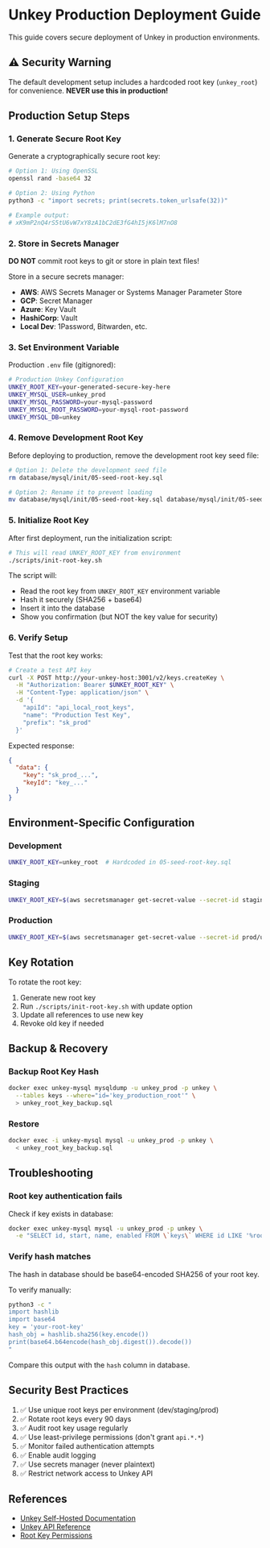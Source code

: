 # Unkey Production Deployment Guide

This guide covers secure deployment of Unkey in production environments.

## ⚠️ Security Warning

The default development setup includes a hardcoded root key (`unkey_root`) for convenience.
**NEVER use this in production!**

## Production Setup Steps

### 1. Generate Secure Root Key

Generate a cryptographically secure root key:

```bash
# Option 1: Using OpenSSL
openssl rand -base64 32

# Option 2: Using Python
python3 -c "import secrets; print(secrets.token_urlsafe(32))"

# Example output:
# xK9mP2nQ4rS5tU6vW7xY8zA1bC2dE3fG4hI5jK6lM7nO8
```

### 2. Store in Secrets Manager

**DO NOT** commit root keys to git or store in plain text files!

Store in a secure secrets manager:
- **AWS**: AWS Secrets Manager or Systems Manager Parameter Store
- **GCP**: Secret Manager
- **Azure**: Key Vault
- **HashiCorp**: Vault
- **Local Dev**: 1Password, Bitwarden, etc.

### 3. Set Environment Variable

Production `.env` file (gitignored):

```bash
# Production Unkey Configuration
UNKEY_ROOT_KEY=your-generated-secure-key-here
UNKEY_MYSQL_USER=unkey_prod
UNKEY_MYSQL_PASSWORD=your-mysql-password
UNKEY_MYSQL_ROOT_PASSWORD=your-mysql-root-password
UNKEY_MYSQL_DB=unkey
```

### 4. Remove Development Root Key

Before deploying to production, remove the development root key seed file:

```bash
# Option 1: Delete the development seed file
rm database/mysql/init/05-seed-root-key.sql

# Option 2: Rename it to prevent loading
mv database/mysql/init/05-seed-root-key.sql database/mysql/init/05-seed-root-key.sql.dev
```

### 5. Initialize Root Key

After first deployment, run the initialization script:

```bash
# This will read UNKEY_ROOT_KEY from environment
./scripts/init-root-key.sh
```

The script will:
- Read the root key from `UNKEY_ROOT_KEY` environment variable
- Hash it securely (SHA256 + base64)
- Insert it into the database
- Show you confirmation (but NOT the key value for security)

### 6. Verify Setup

Test that the root key works:

```bash
# Create a test API key
curl -X POST http://your-unkey-host:3001/v2/keys.createKey \
  -H "Authorization: Bearer $UNKEY_ROOT_KEY" \
  -H "Content-Type: application/json" \
  -d '{
    "apiId": "api_local_root_keys",
    "name": "Production Test Key",
    "prefix": "sk_prod"
  }'
```

Expected response:
```json
{
  "data": {
    "key": "sk_prod_...",
    "keyId": "key_..."
  }
}
```

## Environment-Specific Configuration

### Development
```bash
UNKEY_ROOT_KEY=unkey_root  # Hardcoded in 05-seed-root-key.sql
```

### Staging
```bash
UNKEY_ROOT_KEY=$(aws secretsmanager get-secret-value --secret-id staging/unkey/root-key --query SecretString --output text)
```

### Production
```bash
UNKEY_ROOT_KEY=$(aws secretsmanager get-secret-value --secret-id prod/unkey/root-key --query SecretString --output text)
```

## Key Rotation

To rotate the root key:

1. Generate new root key
2. Run `./scripts/init-root-key.sh` with update option
3. Update all references to use new key
4. Revoke old key if needed

## Backup & Recovery

### Backup Root Key Hash
```bash
docker exec unkey-mysql mysqldump -u unkey_prod -p unkey \
  --tables keys --where="id='key_production_root'" \
  > unkey_root_key_backup.sql
```

### Restore
```bash
docker exec -i unkey-mysql mysql -u unkey_prod -p unkey \
  < unkey_root_key_backup.sql
```

## Troubleshooting

### Root key authentication fails

Check if key exists in database:
```bash
docker exec unkey-mysql mysql -u unkey_prod -p unkey \
  -e "SELECT id, start, name, enabled FROM \`keys\` WHERE id LIKE '%root%';"
```

### Verify hash matches

The hash in database should be base64-encoded SHA256 of your root key.

To verify manually:
```bash
python3 -c "
import hashlib
import base64
key = 'your-root-key'
hash_obj = hashlib.sha256(key.encode())
print(base64.b64encode(hash_obj.digest()).decode())
"
```

Compare this output with the `hash` column in database.

## Security Best Practices

1. ✅ Use unique root keys per environment (dev/staging/prod)
2. ✅ Rotate root keys every 90 days
3. ✅ Audit root key usage regularly
4. ✅ Use least-privilege permissions (don't grant `api.*.*`)
5. ✅ Monitor failed authentication attempts
6. ✅ Enable audit logging
7. ✅ Use secrets manager (never plaintext)
8. ✅ Restrict network access to Unkey API

## References

- [Unkey Self-Hosted Documentation](https://github.com/unkeyed/unkey/tree/main/deployment)
- [Unkey API Reference](https://www.unkey.com/docs/api-reference/v2/overview)
- [Root Key Permissions](https://www.unkey.com/docs/security/root-keys)
